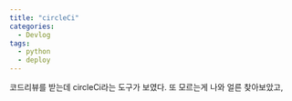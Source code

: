 ```yaml
---
title: "circleCi"
categories:
  - Devlog
tags:
  - python
  - deploy
---
```


코드리뷰를 받는데 circleCi라는 도구가 보였다. 또 모르는게 나와 얼른 찾아보았고,
